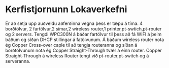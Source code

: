 # Kerfistjornunn Lokaverkefni
Er að setja upp auðveldu aðferðinna vegna þess er tæpu á tíma.
4 borðtölvur, 2 fartölvur,2 símar,2 wireless router,1 printer,pt-swtich,pt-router og 2 servers.
Tengdi WPC300N á báðar fartölvur til þess að fá WIFI á þeim báðum og síðan DHCP stillingar á fatölvunum. 
Á báðum wireless router nota ég Copper Cross-over caple til að tengja routeranna og síðan á borðtölvunum nota ég Copper Straight-Through tvær á einn router.
Copper Straight-Through á wireless Router tengt við pt-router,pt-switch og á serveranna.

